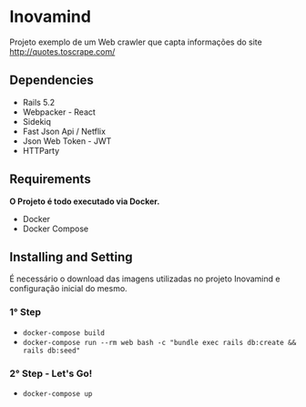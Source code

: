 # Inovamind
Projeto exemplo de um Web crawler que capta informações do site http://quotes.toscrape.com/

## Dependencies
* Rails 5.2
* Webpacker - React
* Sidekiq
* Fast Json Api / Netflix
* Json Web Token - JWT
* HTTParty

## Requirements
**O Projeto é todo executado via Docker.**

- Docker
- Docker Compose

## Installing and Setting
É necessário o download das imagens utilizadas no projeto Inovamind e configuração inicial do mesmo.

### 1° Step
* `docker-compose build`
* `docker-compose run --rm web bash -c "bundle exec rails db:create && rails db:seed"`

### 2° Step - Let's Go!
* `docker-compose up`






